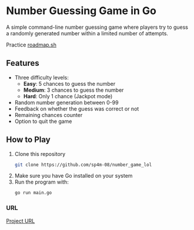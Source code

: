 # Number Guessing Game in Go

A simple command-line number guessing game where players try to guess a randomly generated number within a limited number of attempts.

Practice [roadmap.sh](https://roadmap.sh/projects/number-guessing-game)

## Features

- Three difficulty levels:
  - **Easy**: 5 chances to guess the number
  - **Medium**: 3 chances to guess the number
  - **Hard**: Only 1 chance (Jackpot mode)
- Random number generation between 0-99
- Feedback on whether the guess was correct or not
- Remaining chances counter
- Option to quit the game

## How to Play

1. Clone this repository
   ```bash
   git clone https://github.com/sp4m-08/number_game_lol
   ```
2. Make sure you have Go installed on your system
3. Run the program with:
   ```bash
   go run main.go
   ```

### URL

[Project URL](https://github.com/sp4m-08/number_game_lol.git)
